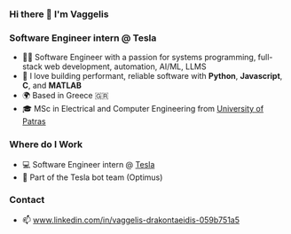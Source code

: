 ### Hi there 👋 I'm Vaggelis

### Software Engineer intern @ Tesla

- 👨‍💻  Software Engineer with a passion for systems programming, full-stack web development, automation,  AI/ML, LLMS
- 🎯  I love building performant, reliable software with **Python**, **Javascript**, **C**, and **MATLAB**
- 🌍  Based in Greece 🇬🇷
- 🎓  MSc in Electrical and Computer Engineering from [University of Patras]([https://ds.uth.gr/](https://www.ece.upatras.gr/index.php/el/))


### Where do I Work
- 💻  Software Engineer intern @ [Tesla]([https://kaizengaming.com/](https://www.tesla.com/)) 
- 🤖  Part of the Tesla bot team (Optimus)


### Contact
- 📫 www.linkedin.com/in/vaggelis-drakontaeidis-059b751a5

<!--
**vaggelisdrak/vaggelisdrak** is a ✨ _special_ ✨ repository because its `README.md` (this file) appears on your GitHub profile.

Here are some ideas to get you started:

- 🔭 I’m currently working on ...
- 🌱 I’m currently learning ...
- 👯 I’m looking to collaborate on ...
- 🤔 I’m looking for help with ...
- 💬 Ask me about ...
- 📫 How to reach me: ...
- 😄 Pronouns: ...
- ⚡ Fun fact: ...
-->

